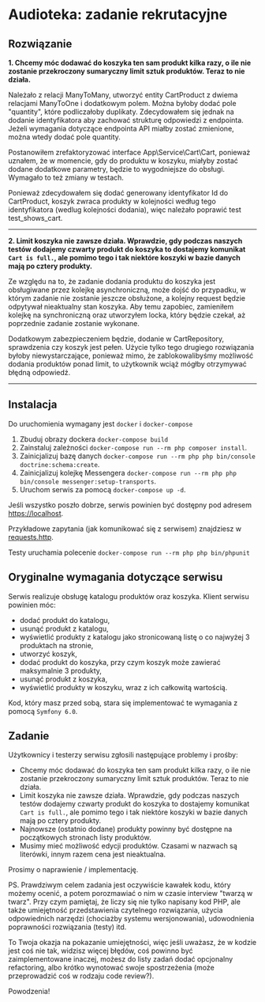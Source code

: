 # Audioteka: zadanie rekrutacyjne

## Rozwiązanie
**1. Chcemy móc dodawać do koszyka ten sam produkt kilka razy, o ile nie zostanie przekroczony sumaryczny limit sztuk produktów. Teraz to nie działa.**

Należało z relacji ManyToMany, utworzyć entity CartProduct z dwiema relacjami ManyToOne i dodatkowym polem. Można byłoby dodać pole "quantity", które podliczałoby duplikaty. Zdecydowałem się jednak na dodanie identyfikatora aby zachować strukturę odpowiedzi z endpointa. Jeżeli wymagania dotyczące endpointa API miałby zostać zmienione, można wtedy dodać pole quantity.

Postanowiłem zrefaktoryzować interface App\Service\Cart\Cart, ponieważ uznałem, że w momencie, gdy do produktu w koszyku, miałyby zostać dodane dodatkowe parametry, będzie to wygodniejsze do obsługi. Wymagało to też zmiany w testach.

Ponieważ zdecydowałem się dodać generowany identyfikator Id do CartProduct, koszyk zwraca produkty w kolejności według tego identyfikatora (wedlug kolejności dodania), więc należało poprawić test test_shows_cart.

****

**2. Limit koszyka nie zawsze działa. Wprawdzie, gdy podczas naszych testów dodajemy czwarty produkt do koszyka to dostajemy komunikat `Cart is full.`, ale pomimo tego i tak niektóre koszyki w bazie danych mają po cztery produkty.**

Ze względu na to, że zadanie dodania produktu do koszyka jest obsługiwane przez kolejkę asynchroniczną, może dojść do przypadku, w którym zadanie nie zostanie jeszcze obsłużone, a kolejny request będzie odpytywał nieaktualny stan koszyka. Aby temu zapobiec, zamieniłem kolejkę na synchroniczną oraz utworzyłem locka, który będzie czekał, aż poprzednie zadanie zostanie wykonane.

Dodatkowym zabezpieczeniem będzie, dodanie w CartRepository,  sprawdzenia czy koszyk jest pełen. Użycie tylko tego drugiego rozwiązania byłoby niewystarczające, ponieważ mimo, że zablokowalibyśmy możliwość dodania produktów ponad limit, to użytkownik wciąż mógłby otrzymywać błędną odpowiedź.

****

## Instalacja

Do uruchomienia wymagany jest `docker` i `docker-compose`

1. Zbuduj obrazy dockera `docker-compose build`
1. Zainstaluj zależności `docker-compose run --rm php composer install`.
1. Zainicjalizuj bazę danych `docker-compose run --rm php php bin/console doctrine:schema:create`.
1. Zainicjalizuj kolejkę Messengera `docker-compose run --rm php php bin/console messenger:setup-transports`.
1. Uruchom serwis za pomocą `docker-compose up -d`.

Jeśli wszystko poszło dobrze, serwis powinien być dostępny pod adresem 
[https://localhost](https://localhost).

Przykładowe zapytania (jak komunikować się z serwisem) znajdziesz w [requests.http](./requests.http).

Testy uruchamia polecenie `docker-compose run --rm php php bin/phpunit`

## Oryginalne wymagania dotyczące serwisu

Serwis realizuje obsługę katalogu produktów oraz koszyka. Klient serwisu powinien móc:

* dodać produkt do katalogu,
* usunąć produkt z katalogu,
* wyświetlić produkty z katalogu jako stronicowaną listę o co najwyżej 3 produktach na stronie,
* utworzyć koszyk,
* dodać produkt do koszyka, przy czym koszyk może zawierać maksymalnie 3 produkty,
* usunąć produkt z koszyka,
* wyświetlić produkty w koszyku, wraz z ich całkowitą wartością.

Kod, który masz przed sobą, stara się implementować te wymagania z pomocą `Symfony 6.0`.

## Zadanie

Użytkownicy i testerzy serwisu zgłosili następujące problemy i prośby:

* Chcemy móc dodawać do koszyka ten sam produkt kilka razy, o ile nie zostanie przekroczony sumaryczny limit sztuk produktów. Teraz to nie działa.
* Limit koszyka nie zawsze działa. Wprawdzie, gdy podczas naszych testów dodajemy czwarty produkt do koszyka to dostajemy komunikat `Cart is full.`, ale pomimo tego i tak niektóre koszyki w bazie danych mają po cztery produkty. 
* Najnowsze (ostatnio dodane) produkty powinny być dostępne na początkowych stronach listy produktów. 
* Musimy mieć możliwość edycji produktów. Czasami w nazwach są literówki, innym razem cena jest nieaktualna.

Prosimy o naprawienie / implementację.

PS. Prawdziwym celem zadania jest oczywiście kawałek kodu, który możemy ocenić, a potem porozmawiać o nim w czasie interview "twarzą w twarz". Przy czym pamiętaj, że liczy się nie tylko napisany kod PHP, ale także umiejętność przedstawienia czytelnego rozwiązania, użycia odpowiednich narzędzi (chociażby systemu wersjonowania), udowodnienia poprawności rozwiązania (testy) itd. 

To Twoja okazja na pokazanie umiejętności, więc jeśli uważasz, że w kodzie jest coś nie tak, widzisz więcej błędów, coś powinno być zaimplementowane inaczej, możesz do listy zadań dodać opcjonalny refactoring, albo krótko wynotować swoje spostrzeżenia (może przeprowadzić coś w rodzaju code review?).

Powodzenia!

